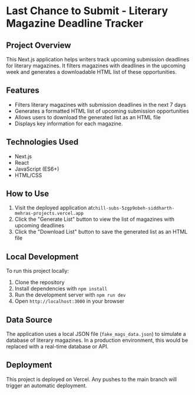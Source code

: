 # Last Chance to Submit - Literary Magazine Deadline Tracker

## Project Overview

This Next.js application helps writers track upcoming submission deadlines for literary magazines. It filters magazines with deadlines in the upcoming week and generates a downloadable HTML list of these opportunities.

## Features

- Filters literary magazines with submission deadlines in the next 7 days
- Generates a formatted HTML list of upcoming submission opportunities
- Allows users to download the generated list as an HTML file
- Displays key information for each magazine.

## Technologies Used

- Next.js
- React
- JavaScript (ES6+)
- HTML/CSS

## How to Use

1. Visit the deployed application at`chill-subs-5zgp9obeh-siddharth-mehras-projects.vercel.app`
2. Click the "Generate List" button to view the list of magazines with upcoming deadlines
3. Click the "Download List" button to save the generated list as an HTML file

## Local Development

To run this project locally:

1. Clone the repository
2. Install dependencies with `npm install`
3. Run the development server with `npm run dev`
4. Open `http://localhost:3000` in your browser

## Data Source

The application uses a local JSON file (`fake_mags_data.json`) to simulate a database of literary magazines. In a production environment, this would be replaced with a real-time database or API.

## Deployment

This project is deployed on Vercel. Any pushes to the main branch will trigger an automatic deployment.